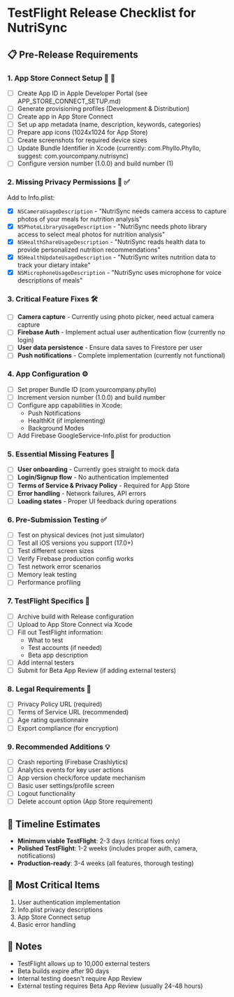 # TestFlight Release Checklist for NutriSync

## 📋 Pre-Release Requirements

### 1. **App Store Connect Setup** 🏪 📝
- [ ] Create App ID in Apple Developer Portal (see APP_STORE_CONNECT_SETUP.md)
- [ ] Generate provisioning profiles (Development & Distribution)
- [ ] Create app in App Store Connect
- [ ] Set up app metadata (name, description, keywords, categories)
- [ ] Prepare app icons (1024x1024 for App Store)
- [ ] Create screenshots for required device sizes
- [ ] Update Bundle Identifier in Xcode (currently: com.Phyllo.Phyllo, suggest: com.yourcompany.nutrisync)
- [ ] Configure version number (1.0.0) and build number (1)

### 2. **Missing Privacy Permissions** 🔐 ✅
Add to Info.plist:
- [x] `NSCameraUsageDescription` - "NutriSync needs camera access to capture photos of your meals for nutrition analysis"
- [x] `NSPhotoLibraryUsageDescription` - "NutriSync needs photo library access to select meal photos for nutrition analysis"
- [x] `NSHealthShareUsageDescription` - "NutriSync reads health data to provide personalized nutrition recommendations"
- [x] `NSHealthUpdateUsageDescription` - "NutriSync writes nutrition data to track your dietary intake"
- [x] `NSMicrophoneUsageDescription` - "NutriSync uses microphone for voice descriptions of meals"

### 3. **Critical Feature Fixes** 🛠️
- [ ] **Camera capture** - Currently using photo picker, need actual camera capture
- [ ] **Firebase Auth** - Implement actual user authentication flow (currently no login)
- [ ] **User data persistence** - Ensure data saves to Firestore per user
- [ ] **Push notifications** - Complete implementation (currently not functional)

### 4. **App Configuration** ⚙️
- [ ] Set proper Bundle ID (com.yourcompany.phyllo)
- [ ] Increment version number (1.0.0) and build number
- [ ] Configure app capabilities in Xcode:
  - Push Notifications
  - HealthKit (if implementing)
  - Background Modes
- [ ] Add Firebase GoogleService-Info.plist for production

### 5. **Essential Missing Features** 🚨
- [ ] **User onboarding** - Currently goes straight to mock data
- [ ] **Login/Signup flow** - No authentication implemented
- [ ] **Terms of Service & Privacy Policy** - Required for App Store
- [ ] **Error handling** - Network failures, API errors
- [ ] **Loading states** - Proper UI feedback during operations

### 6. **Pre-Submission Testing** ✅
- [ ] Test on physical devices (not just simulator)
- [ ] Test all iOS versions you support (17.0+)
- [ ] Test different screen sizes
- [ ] Verify Firebase production config works
- [ ] Test network error scenarios
- [ ] Memory leak testing
- [ ] Performance profiling

### 7. **TestFlight Specifics** 🚀
- [ ] Archive build with Release configuration
- [ ] Upload to App Store Connect via Xcode
- [ ] Fill out TestFlight information:
  - What to test
  - Test accounts (if needed)
  - Beta app description
- [ ] Add internal testers
- [ ] Submit for Beta App Review (if adding external testers)

### 8. **Legal Requirements** 📄
- [ ] Privacy Policy URL (required)
- [ ] Terms of Service URL (recommended)
- [ ] Age rating questionnaire
- [ ] Export compliance (for encryption)

### 9. **Recommended Additions** 💡
- [ ] Crash reporting (Firebase Crashlytics)
- [ ] Analytics events for key user actions
- [ ] App version check/force update mechanism
- [ ] Basic user settings/profile screen
- [ ] Logout functionality
- [ ] Delete account option (App Store requirement)

## 📅 Timeline Estimates

- **Minimum viable TestFlight**: 2-3 days (critical fixes only)
- **Polished TestFlight**: 1-2 weeks (includes proper auth, camera, notifications)
- **Production-ready**: 3-4 weeks (all features, thorough testing)

## 🚨 Most Critical Items

1. User authentication implementation
2. Info.plist privacy descriptions
3. App Store Connect setup
4. Basic error handling

## 📝 Notes

- TestFlight allows up to 10,000 external testers
- Beta builds expire after 90 days
- Internal testing doesn't require App Review
- External testing requires Beta App Review (usually 24-48 hours)